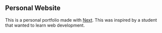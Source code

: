 ## Personal Website

This is a personal portfolio made with [Next](https://nextjs.org/). This was inspired by a student that wanted to learn web development.